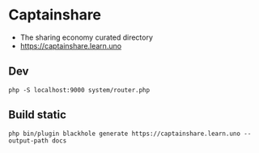 # Captainshare

* The sharing economy curated directory
* https://captainshare.learn.uno

## Dev
```
php -S localhost:9000 system/router.php
```

## Build static
```
php bin/plugin blackhole generate https://captainshare.learn.uno --output-path docs
```
